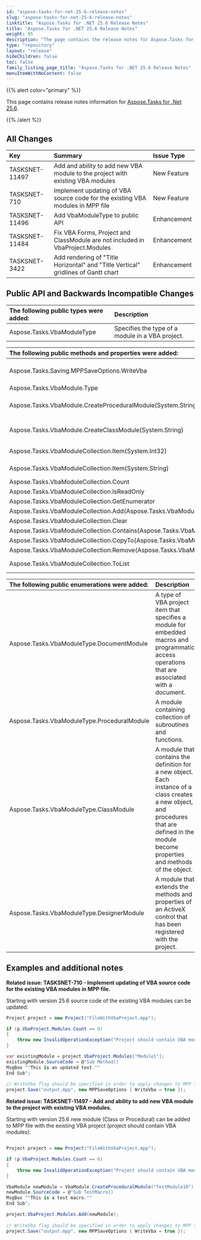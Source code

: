```yaml
---
id: "aspose-tasks-for-net-25-6-release-notes"
slug: "aspose-tasks-for-net-25-6-release-notes"
linktitle: "Aspose.Tasks for .NET 25.6 Release Notes"
title: "Aspose.Tasks for .NET 25.6 Release Notes"
weight: 95
description: "The page contains the release notes for Aspose.Tasks for .NET 25.6."
type: "repository"
layout: "release"
hideChildren: false
toc: false
family_listing_page_title: "Aspose.Tasks for .NET 25.6 Release Notes"
menuItemWithNoContent: false
---
```


{{% alert color="primary" %}} 

This page contains release notes information for [Aspose.Tasks for .Net 25.6](https://releases.aspose.com/tasks/net/new-releases/aspose.tasks-for-.net-25.6/).

{{% /alert %}}

## **All Changes**

|**Key**|**Summary**|**Issue Type**|
| :- | :- | :- |
| TASKSNET-11497 | Add and ability to add new VBA module to the project with existing VBA modules | New Feature |
| TASKSNET-710 | Implement updating of VBA source code for the existing VBA modules in MPP file | New Feature |
| TASKSNET-11496 | Add VbaModuleType to public API | Enhancement |
| TASKSNET-11484 | Fix VBA Forms, Project and ClassModule are not included in VbaProject.Modules | Enhancement |
| TASKSNET-3422 | Add rendering of "Title Horizontal" and "Title Vertical" gridlines of Gantt chart | Enhancement |

## **Public API and Backwards Incompatible Changes**

|**The following public types were added:**|**Description**|
| :- | :- |
| Aspose.Tasks.VbaModuleType | Specifies the type of a module in a VBA project. |

|**The following public methods and properties were added:**|**Description**|
| :- | :- |
| Aspose.Tasks.Saving.MPPSaveOptions.WriteVba | Gets or sets a value indicating whether to update existing VBA macros data in MPP file. |
| Aspose.Tasks.VbaModule.Type | Gets the type of the module. |
| Aspose.Tasks.VbaModule.CreateProceduralModule(System.String) | Creates an instance of <see cref="T:Aspose.Tasks.VbaModule" /> with VbaModuleType.ProceduralModule type. |
| Aspose.Tasks.VbaModule.CreateClassModule(System.String) | Creates an instance of <see cref="T:Aspose.Tasks.VbaModule" /> with VbaModuleType.ClassModule type. |
| Aspose.Tasks.VbaModuleCollection.Item(System.Int32) | Gets the module at the specified index. |
| Aspose.Tasks.VbaModuleCollection.Item(System.String) | Gets the module with the specified name. |
| Aspose.Tasks.VbaModuleCollection.Count |  |
| Aspose.Tasks.VbaModuleCollection.IsReadOnly |  |
| Aspose.Tasks.VbaModuleCollection.GetEnumerator |  |
| Aspose.Tasks.VbaModuleCollection.Add(Aspose.Tasks.VbaModule) |  |
| Aspose.Tasks.VbaModuleCollection.Clear |  |
| Aspose.Tasks.VbaModuleCollection.Contains(Aspose.Tasks.VbaModule) |  |
| Aspose.Tasks.VbaModuleCollection.CopyTo(Aspose.Tasks.VbaModule[],System.Int32) |  |
| Aspose.Tasks.VbaModuleCollection.Remove(Aspose.Tasks.VbaModule) |  |
| Aspose.Tasks.VbaModuleCollection.ToList | Converts the collection object to a list of <see cref="T:Aspose.Tasks.VbaModule" /> objects. |

|**The following public enumerations were added:**|**Description**|
| :- | :- |
| Aspose.Tasks.VbaModuleType.DocumentModule | A type of VBA project item that specifies a module for embedded macros and programmatic access operations that are associated with a document. |
| Aspose.Tasks.VbaModuleType.ProceduralModule | A module containing collection of subroutines and functions. |
| Aspose.Tasks.VbaModuleType.ClassModule | A module that contains the definition for a new object. Each instance of a class creates a new object, and procedures that are defined in the module become properties and methods of the object. |
| Aspose.Tasks.VbaModuleType.DesignerModule | A module that extends the methods and properties of an ActiveX control that has been registered with the project. |


## **Examples and additional notes**

**Related issue: TASKSNET-710 - Implement updating of VBA source code for the existing VBA modules in MPP file.**

Starting with version 25.6 source code of the existing VBA modules can be updated:

```cs
Project project = new Project("FileWithVbaProject.mpp");

if (p.VbaProject.Modules.Count == 0)
{
    throw new InvalidOperationException("Project should contain VBA modules");
}

var existingModule = project.VbaProject.Modules["Module1"];
existingModule.SourceCode = @"Sub Method()
MsgBox ""This is an updated text.""
End Sub";
           
// WriteVba flag should be specified in order to apply changes to MPP file.
project.Save("output.mpp", new MPPSaveOptions { WriteVba = true });
```


**Related issue: TASKSNET-11497 - Add and ability to add new VBA module to the project with existing VBA modules.**

Starting with version 25.6 new module (Class or Procedural) can be added to MPP file with the existing VBA project (project should contain VBA modules):

```cs

Project project = new Project("FileWithVbaProject.mpp");

if (p.VbaProject.Modules.Count == 0)
{
    throw new InvalidOperationException("Project should contain VBA modules");
}

VbaModule newModule = VbaModule.CreateProceduralModule("TestModule10");
newModule.SourceCode = @"Sub TestMacro()
MsgBox ""This is a test macro.""
End Sub";

project.VbaProject.Modules.Add(newModule);
            
// WriteVba flag should be specified in order to apply changes to MPP file.
project.Save("output.mpp", new MPPSaveOptions { WriteVba = true });
```